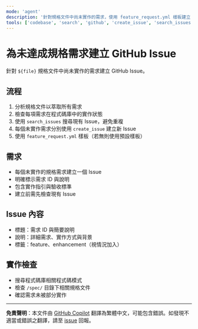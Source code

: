 ```yaml
---
mode: 'agent'
description: '針對規格文件中尚未實作的需求，使用 feature_request.yml 樣板建立 GitHub Issue。'
tools: ['codebase', 'search', 'github', 'create_issue', 'search_issues', 'update_issue']
---
```

# 為未達成規格需求建立 GitHub Issue

針對 `${file}` 規格文件中尚未實作的需求建立 GitHub Issue。

## 流程

1. 分析規格文件以萃取所有需求
2. 檢查每項需求在程式碼庫中的實作狀態
3. 使用 `search_issues` 搜尋現有 Issue，避免重複
4. 每個未實作需求分別使用 `create_issue` 建立新 Issue
5. 使用 `feature_request.yml` 樣板（若無則使用預設樣板）

## 需求

- 每個未實作的規格需求建立一個 Issue
- 明確標示需求 ID 與說明
- 包含實作指引與驗收標準
- 建立前需先檢查現有 Issue

## Issue 內容

- 標題：需求 ID 與簡要說明
- 說明：詳細需求、實作方式與背景
- 標籤：feature、enhancement（視情況加入）

## 實作檢查

- 搜尋程式碼庫相關程式碼模式
- 檢查 `/spec/` 目錄下相關規格文件
- 確認需求未被部分實作

---

**免責聲明**：本文件由 [GitHub Copilot](https://docs.github.com/copilot/about-github-copilot/what-is-github-copilot) 翻譯為繁體中文，可能包含錯誤。如發現不適當或錯誤之翻譯，請至 [issue](../../issues) 回報。
